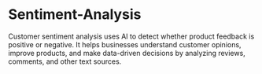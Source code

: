 # Sentiment-Analysis
Customer sentiment analysis uses AI to detect whether product feedback is positive or negative. It helps businesses understand customer opinions, improve products, and make data-driven decisions by analyzing reviews, comments, and other text sources.

